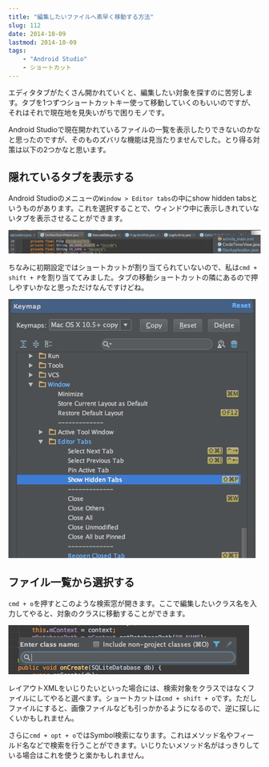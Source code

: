 ```yaml
---
title: "編集したいファイルへ素早く移動する方法"
slug: 112
date: 2014-10-09
lastmod: 2014-10-09
tags: 
    - "Android Studio"
    - ショートカット
---
```


エディタタブがたくさん開かれていくと、編集したい対象を探すのに苦労します。タブを1つずつショートカットキー使って移動していくのもいいのですが、それはそれで現在地を見失いがちで困りモノです。

Android Studioで現在開かれているファイルの一覧を表示したりできないのかなと思ったのですが、そのものズバリな機能は見当たりませんでした。とり得る対策は以下の2つかなと思います。


## 隠れているタブを表示する


Android Studioのメニューの`Window > Editor tabs`の中にshow hidden tabsというものがあります。これを選択することで、ウィンドウ中に表示しきれていないタブを表示させることができます。

![show hidden tabs](show-hidden-tabs.jpg)

ちなみに初期設定ではショートカットが割り当てられていないので、私は`cmd + shift + P`を割り当ててみました。タブの移動ショートカットの隣にあるので押しやすいかなと思っただけなんですけどね。

![Keymapの設定](20440be3d1047b3926d4825d9abef64c.jpg)


## ファイル一覧から選択する


`cmd + o`を押すとこのような検索窓が開きます。ここで編集したいクラス名を入力してやると、対象のクラスに移動することができます。

![Navigate class](Navigate-class.jpg)

レイアウトXMLをいじりたいといった場合には、検索対象をクラスではなくファイルにしてやると選べます。ショートカットは`cmd + shift + o`です。ただしファイルにすると、画像ファイルなども引っかかるようになるので、逆に探しにくいかもしれません。

さらに`cmd + opt + o`ではSymbol検索になります。これはメソッド名やフィールド名などで検索を行うことができます。いじりたいメソッド名がはっきりしている場合はこれを使うと楽かもしれません。


  